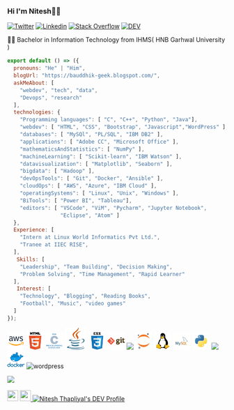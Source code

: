### Hi I'm Nitesh👨‍💻
[![Twitter](https://img.shields.io/badge/-Twitter-222222?style=flat-square&logo=twitter&logoColor=white&link=https://twitter.com/Bauddhik_Geek)](https://twitter.com/Bauddhik_Geek)
[![Linkedin](https://img.shields.io/badge/-LinkedIn-222222?style=flat-square&logo=Linkedin&logoColor=white&link=https://www.linkedin.com/in/nitesh-thapliyal-4403a1135/)](https://www.linkedin.com/in/nitesh-thapliyal-4403a1135/)
[![Stack Overflow](https://img.shields.io/badge/-Stack%20Overflow-222222?style=flat-square&logo=stack-overflow&logoColor=white&link=https://stackoverflow.com/users/13961624/nitesh-thapliyal)](https://stackoverflow.com/users/13961624/nitesh-thapliyal)
[![DEV](https://img.shields.io/badge/DEV-%23000000.svg?&style=for-the-badge&logo=dev.to&logoColor=white,height=10)](https://dev.to/niteshthapliyal) 


👨‍🎓 Bachelor in Information Technology from IHMS( HNB Garhwal University ) 

```js
export default () => ({
  pronouns: "He" | "Him",
  blogUrl: "https://bauddhik-geek.blogspot.com/",
  askMeAbout: [
    "webdev", "tech", "data",
    "Devops", "research"
  ],
  technologies: {
    "Programming languages": [ "C", "C++", "Python", "Java"],
    "webdev": [ "HTML", "CSS", "Bootstrap", "Javascript","WordPress" ],
    "databases": [ "MySQl", "PL/SQL", "IBM DB2" ],
    "applications": [ "Adobe CC", "Microsoft Office" ],
    "mathematicsAndStatistics": [ "NumPy" ],
    "machineLearning": [ "Scikit-learn", "IBM Watson" ],
    "datavisualization": [ "Matplotlib", "Seaborn" ],
    "bigdata": [ "Hadoop" ],
    "devOpsTools": [ "Git", "Docker", "Ansible" ],
    "cloudOps": [ "AWS", "Azure", "IBM Cloud" ],
    "operatingSystems": [ "Linux", "Unix", "Windows" ],
    "BiTools": [ "Power BI", "Tableau"],
    "editors": [ "VSCode", "ViM", "Pycharm", "Jupyter Notebook",
                 "Eclipse", "Atom" ]
  },
  Experience: [
    "Intern at Linux World Informatics Pvt Ltd.",
    "Tranee at IIEC RISE",
  ],
   Skills: [
    "Leadership", "Team Building", "Decision Making",
    "Problem Solving", "Time Management", "Rapid Learner" 
  ],
   Interest: [
    "Technology", "Blogging", "Reading Books",
    "Football", "Music", "video games" 
  ]
});
```

<img src="https://raw.githubusercontent.com/github/explore/fbceb94436312b6dacde68d122a5b9c7d11f9524/topics/aws/aws.png" height='40'> <img src="https://raw.githubusercontent.com/github/explore/80688e429a7d4ef2fca1e82350fe8e3517d3494d/topics/html/html.png" height='40'> <img src="https://raw.githubusercontent.com/github/explore/80688e429a7d4ef2fca1e82350fe8e3517d3494d/topics/c/c.png" height='40'> <img src="https://raw.githubusercontent.com/github/explore/80688e429a7d4ef2fca1e82350fe8e3517d3494d/topics/java/java.png" height='50'> <img src="https://raw.githubusercontent.com/github/explore/80688e429a7d4ef2fca1e82350fe8e3517d3494d/topics/css/css.png" height='40'> <img src="https://raw.githubusercontent.com/github/explore/80688e429a7d4ef2fca1e82350fe8e3517d3494d/topics/git/git.png" height='40'> <img src="https://github.githubassets.com/images/icons/emoji/octocat.png" height='40'> <img src="https://raw.githubusercontent.com/github/explore/80688e429a7d4ef2fca1e82350fe8e3517d3494d/topics/jupyter-notebook/jupyter-notebook.png" height='40'> <img src = "https://raw.githubusercontent.com/github/explore/80688e429a7d4ef2fca1e82350fe8e3517d3494d/topics/linux/linux.png" height='40'> <img src="https://raw.githubusercontent.com/github/explore/80688e429a7d4ef2fca1e82350fe8e3517d3494d/topics/mysql/mysql.png" height='40'> <img src="https://raw.githubusercontent.com/github/explore/80688e429a7d4ef2fca1e82350fe8e3517d3494d/topics/python/python.png" height='40'> <img src="https://www.nagios.com/wp-content/uploads/2018/04/RedHat-logo.jpg" height='40'> <img src="https://raw.githubusercontent.com/github/explore/80688e429a7d4ef2fca1e82350fe8e3517d3494d/topics/docker/docker.png" height='40'> <img src='https://cdn.jsdelivr.net/npm/simple-icons@3.0.1/icons/wordpress.svg' alt='wordpress' height='40'> 

<img src ="https://github-readme-stats-omega-umber.vercel.app/api?username=Nitesh-thapliyal">

<a href="https://www.instagram.com/nits_thapliyal" target="_blank" rel="noopener"><img src="https://www.flaticon.com/svg/static/icons/svg/1384/1384063.svg" alt="" width="25" height="25" /></a> <a href="https://www.facebook.com/nitesh.thapliyal.12" target="_blank" rel="noopener"><img src="https://www.flaticon.com/svg/static/icons/svg/733/733547.svg" alt="" width="25" height="25" /></a><a href="https://dev.to/niteshthapliyal">
  <img src="https://d2fltix0v2e0sb.cloudfront.net/dev-badge.svg" alt="Nitesh Thapliyal's DEV Profile" height="30" width="30">
</a>

